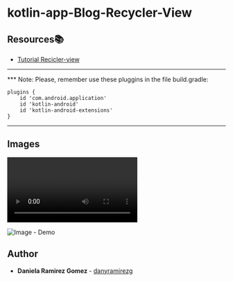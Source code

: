 # kotlin-app-Blog-Recycler-View

## Resources:books:

* [Tutorial Recicler-view](https://www.youtube.com/watch?v=Jo6Mtq7zkkg)
---

*** Note: Please, remember use these pluggins in the file build.gradle:

```
plugins {
    id 'com.android.application'
    id 'kotlin-android'
    id 'kotlin-android-extensions'
}
```
---

## Images

![Image - demo](demo-1.mp4)
 
![Image - Demo](demo-2.gif)

## Author
* **Daniela Ramirez Gomez** - [danyramirezg](https://github.com/danyramirezg)

